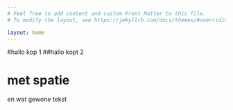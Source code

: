 ```yaml
---
# Feel free to add content and custom Front Matter to this file.
# To modify the layout, see https://jekyllrb.com/docs/themes/#overriding-theme-defaults

layout: home
---
```

#hallo kop 1
##hallo kopt 2
# met spatie
en wat gewone tekst
